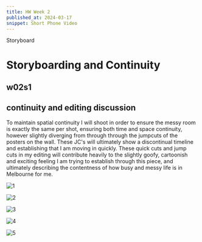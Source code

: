 ```yaml
---
title: HW Week 2
published_at: 2024-03-17
snippet: Short Phone Video
---
```


Storyboard

# Storyboarding and Continuity
## w02s1


## continuity and editing discussion
To maintain spatial continuity I will shoot in order to ensure the messy room is exactly the same per shot, ensuring both time and space continuity, however slightly diverging from through through the jumpcuts of the posters on the wall. These JC's will ultimately show a discontinual timeline and establishing that I am moving in quickly. These quick cuts and jump cuts in my editing will contribute heavily to the slightly goofy, cartoonish and exciting feeling I am trying to establish through this piece, and ultimately describing the contentness of how busy and messy life is in Melbourne for me.

![1](/w2/IMG_1018.jpeg)

![2](/w2/IMG_1019.jpeg)

![3](/w2/IMG_1020.jpeg)

![4](/w2/IMG_1021.jpeg)

![5](/w2/IMG_1022.jpeg)